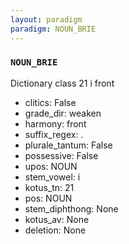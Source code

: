 ```yaml
---
layout: paradigm
paradigm: NOUN_BRIE
---
```

### ` NOUN_BRIE `

Dictionary class 21 i front
* clitics: False
* grade_dir: weaken
* harmony: front
* suffix_regex: .
* plurale_tantum: False
* possessive: False
* upos: NOUN
* stem_vowel: i
* kotus_tn: 21
* pos: NOUN
* stem_diphthong: None
* kotus_av: None
* deletion: None
